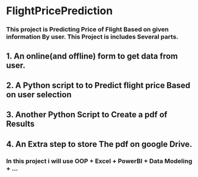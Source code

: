 # FlightPricePrediction

### This project is Predicting Price of Flight Based on given information By user. This Project is includes Several parts.

## 1. An online(and offline) form to get data from user.
## 2. A Python script to to Predict flight price Based on user selection
## 3. Another Python Script to Create a pdf of Results
## 4. An Extra step to store The pdf on google Drive.



### In this project i will use OOP + Excel + PowerBI + Data Modeling + ...


 
